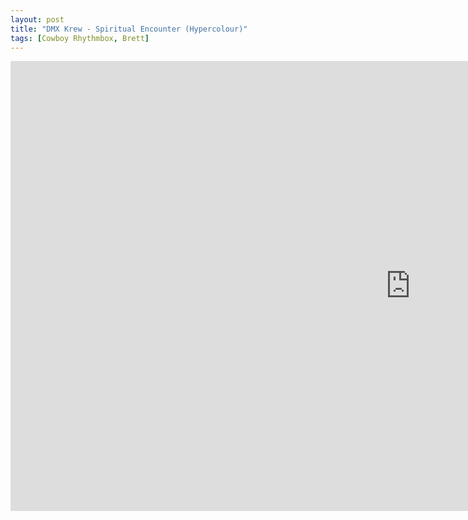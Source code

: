 ```yaml
---
layout: post
title: "DMX Krew - Spiritual Encounter (Hypercolour)"
tags: [Cowboy Rhythmbox, Brett]
---
```


<div class="embed-responsive embed-responsive-16by9">
    <iframe width="1280" height="720" src="https://www.youtube.com/embed/_jqtqeC8Co4" frameborder="0" allow="autoplay; encrypted-media" allowfullscreen></iframe>
</div>
